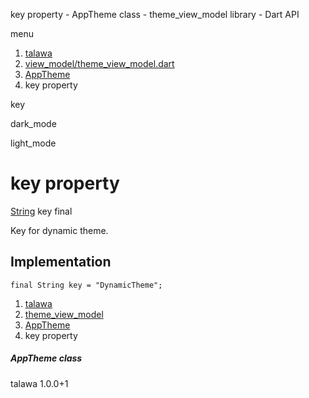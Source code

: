 




key property - AppTheme class - theme\_view\_model library - Dart API







menu

1. [talawa](../../index.html)
2. [view\_model/theme\_view\_model.dart](../../file-___home_harshil_Desktop_open-source_palisadoes_talawa_lib_view_model_theme_view_model/)
3. [AppTheme](../../file-___home_harshil_Desktop_open-source_palisadoes_talawa_lib_view_model_theme_view_model/AppTheme-class.html)
4. key property

key


dark\_mode

light\_mode




# key property


[String](https://api.flutter.dev/flutter/dart-core/String-class.html)
key
final

Key for dynamic theme.


## Implementation

```
final String key = "DynamicTheme";
```

 


1. [talawa](../../index.html)
2. [theme\_view\_model](../../file-___home_harshil_Desktop_open-source_palisadoes_talawa_lib_view_model_theme_view_model/)
3. [AppTheme](../../file-___home_harshil_Desktop_open-source_palisadoes_talawa_lib_view_model_theme_view_model/AppTheme-class.html)
4. key property

##### AppTheme class





talawa
1.0.0+1






